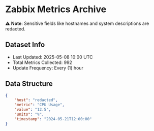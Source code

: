# Zabbix Metrics Archive

⚠️ **Note**: Sensitive fields like hostnames and system descriptions are redacted.

## Dataset Info
- Last Updated: 2025-05-08 10:00 UTC
- Total Metrics Collected: 992
- Update Frequency: Every (1) hour

## Data Structure
```json
{
    "host": "redacted",
    "metric": "CPU Usage",
    "value": "12.5",
    "units": "%",
    "timestamp": "2024-05-21T12:00:00"
}
```
